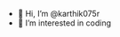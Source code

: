 - 👋 Hi, I’m @karthik075r
- 👀 I’m interested in coding


<!---
karthik075r/karthik075r is a ✨ special ✨ repository because its `README.md` (this file) appears on your GitHub profile.
You can click the Preview link to take a look at your changes.
--->
